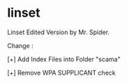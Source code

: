 # linset

Linset Edited Version  by Mr. Spider. 

Change : 

[+] Add Index Files into Folder "scama"

[+] Remove WPA SUPPLICANT check 



